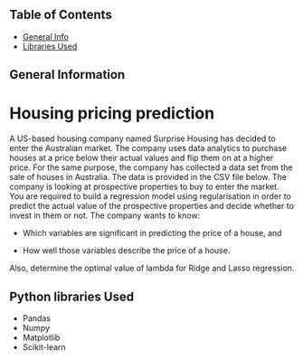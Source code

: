## Table of Contents
* [General Info](#general-information)
* [Libraries Used](#Libraries-used)

## General Information
# Housing pricing prediction
A US-based housing company named Surprise Housing has decided to enter the Australian market. The company uses data analytics to purchase houses at a price below their actual values and flip them on at a higher price. For the same purpose, the company has collected a data set from the sale of houses in Australia. The data is provided in the CSV file below.
The company is looking at prospective properties to buy to enter the market. You are required to build a regression model using regularisation in order to predict the actual value of the prospective properties and decide whether to invest in them or not.
The company wants to know:

+ Which variables are significant in predicting the price of a house, and

+ How well those variables describe the price of a house.

Also, determine the optimal value of lambda for Ridge and Lasso regression.


## Python libraries Used
- Pandas
- Numpy
- Matplotlib
- Scikit-learn

